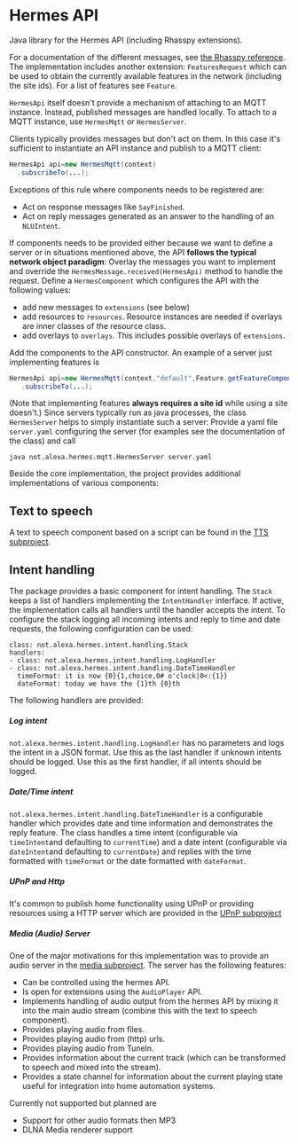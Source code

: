 # Hermes API

Java library for the Hermes API (including Rhasspy extensions).

For a documentation of the different messages, see <a href="https://rhasspy.readthedocs.io/en/latest/reference/#mqtt-api">the Rhasspy reference</a>.
The implementation includes another extension: `FeaturesRequest` which can be used to obtain the currently available features in the
network (including the site ids). For a list of features see `Feature`.

`HermesApi` itself doesn't provide a mechanism of attaching to an MQTT instance. Instead, published messages are handled locally. To attach to a
MQTT instance, use `HermesMqtt` or ``HermesServer``.
<p>Clients typically provides messages but don't act on them. In this case it's sufficient to instantiate an API instance and publish to a MQTT client:

```java
HermesApi api=new HermesMqtt(context)
  .subscribeTo(...);
```

Exceptions of this rule where components needs to be registered are:

* Act on response messages like ``SayFinished``.
* Act on reply messages generated as an answer to the handling of an ``NLUIntent``.

If components needs to be provided either because we want to define a server or in situations mentioned above, the API 
**follows the typical network object paradigm**: Overlay the messages you want to implement and override the `HermesMessage.received(HermesApi)`
method to handle the request. Define a ``HermesComponent`` which configures the API with the following values:

* add new messages to ``extensions`` (see below)
* add resources to ``resources``. Resource instances are needed if overlays are inner classes of the resource class.
* add overlays to ``overlays``. This includes possible overlays of ``extensions``.

Add the components to the API constructor. An example of a server just implementing features is

```java
HermesApi api=new HermesMqtt(context,"default",Feature.getFeatureComponent())
   .subscribeTo(...);
```

(Note that implementing features **always requires a site id** while using a site doesn't.) 
Since servers typically run as java processes, the class ``HermesServer`` helps to simply instantiate such a server: Provide a yaml file ``server.yaml``
configuring the server (for examples see the documentation of the class)
and call

```
java not.alexa.hermes.mqtt.HermesServer server.yaml
```

Beside the core implementation, the project provides additional implementations of various components:

## Text to speech

A text to speech component based on a script can be found in the [TTS subproject](tts/README.md).


## Intent handling

The package provides a basic component for intent handling. The ``Stack`` keeps a list of handlers implementing the ``IntentHandler`` interface. If active,
the implementation calls all handlers until the handler accepts the intent. To configure the stack logging all incoming intents and reply
to time and date requests, the following configuration can be used:

```
class: not.alexa.hermes.intent.handling.Stack
handlers:
- class: not.alexa.hermes.intent.handling.LogHandler
- class: not.alexa.hermes.intent.handling.DateTimeHandler
  timeFormat: it is now {0}{1,choice,0# o'clock|0<:{1}}
  dateFormat: today we have the {1}th {0}th
```

The following handlers are provided:

##### Log intent

``not.alexa.hermes.intent.handling.LogHandler`` has no parameters and logs the intent in a JSON format. Use this as the last handler if unknown intents should be
logged. Use this as the first handler, if all intents should be logged.


##### Date/Time intent

``not.alexa.hermes.intent.handling.DateTimeHandler`` is a configurable handler which provides date and time information and demonstrates the reply feature.
The class handles a time intent (configurable via ``timeIntent``and defaulting to ``currentTime``) and a date intent (configurable via ``dateIntent``and defaulting to ``currentDate``) and replies with the time formatted with ``timeFormat`` or the date formatted with ``dateFormat``.

##### UPnP and Http

It's common to publish home functionality using UPnP or providing resources using a HTTP server which are provided in the [UPnP subproject](upnp/README.md)

##### Media (Audio) Server

One of the major motivations for this implementation was to provide an audio server in the [media subproject](media/README.md). The server has the following features:

* Can be controlled using the hermes API.
* Is open for extensions using the ``AudioPlayer`` API.
* Implements handling of audio output from the hermes API by mixing it into the main audio stream (combine this with the text to speech component).
* Provides playing audio from files.
* Provides playing audio from (http) urls.
* Provides playing audio from TuneIn.
* Provides information about the current track (which can be transformed to speech and mixed into the stream).
* Provides a state channel for information about the current playing state useful for integration into home automation systems.

Currently not supported but planned are

* Support for other audio formats then MP3
* DLNA Media renderer support
